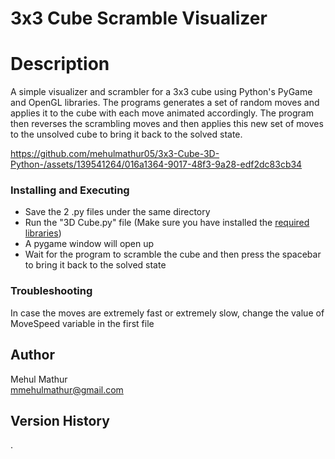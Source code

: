 # 3x3 Cube Scramble Visualizer



# Description

A simple visualizer and scrambler for a 3x3 cube using Python's PyGame and OpenGL libraries. The programs generates a set of random moves and applies it to the cube with each move animated accordingly. 
The program then reverses the scrambling moves and then applies this new set of moves to the unsolved cube to bring it back to the solved state.


https://github.com/mehulmathur05/3x3-Cube-3D-Python-/assets/139541264/016a1364-9017-48f3-9a28-edf2dc83cb34



### Installing and Executing 

* Save the 2 .py files under the same directory
* Run the "3D Cube.py" file (Make sure you have installed the [required libraries](#description))
* A pygame window will open up 
* Wait for the program to scramble the cube and then press the spacebar to bring it back to the solved state


### Troubleshooting
In case the moves are extremely fast or extremely slow, change the value of MoveSpeed variable in the first file


## Author

Mehul Mathur <br>
mmehulmathur@gmail.com

## Version History
 .
